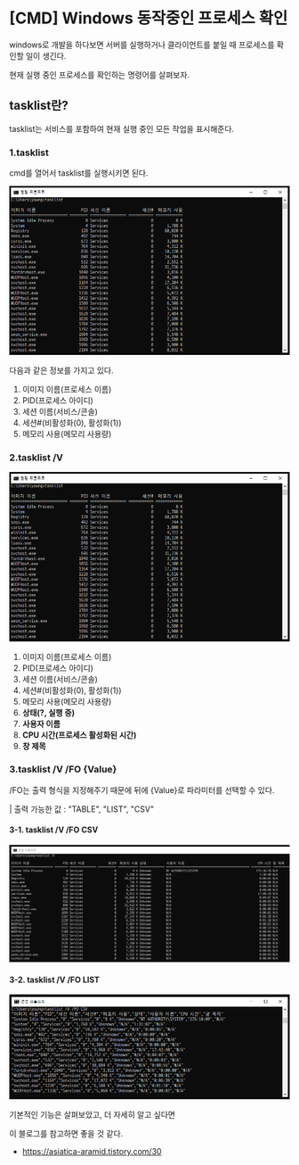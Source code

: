 # [CMD] Windows 동작중인 프로세스 확인

windows로 개발을 하다보면 서버를 실행하거나 클라이언트를 붙일 때 프로세스를 확인할 일이 생긴다.

현재 실행 중인 프로세스를 확인하는 명령어를 살펴보자.

## tasklist란?

tasklist는 서비스를 포함하여 현재 실행 중인 모든 작업을 표시해준다.

### 1.tasklist

cmd를 열어서 tasklist를 실행시키면 된다.

![img](../.vuepress/public/images/img-windows/windows01.png)

다음과 같은 정보를 가지고 있다.

1. 이미지 이름(프로세스 이름)
2. PID(프로세스 아이디)
3. 세션 이름(서비스/콘솔)
4. 세션#(비활성화(0), 활성화(1))
5. 메모리 사용(메모리 사용량)

### 2.tasklist /V

![img](../.vuepress/public/images/img-windows/windows01.png)

1. 이미지 이름(프로세스 이름)
2. PID(프로세스 아이디)
3. 세션 이름(서비스/콘솔)
4. 세션#(비활성화(0), 활성화(1))
5. 메모리 사용(메모리 사용량)
6. **상태(?, 실행 중)**
7. **사용자 이름**
8. **CPU 시간(프로세스 활성화된 시간)**
9. **창 제목**

### 3.tasklist /V /FO {Value}

/FO는 출력 형식을 지정해주기 때문에 뒤에 {Value}로 파라미터를 선택할 수 있다.

| 출력 가능한 값 : "TABLE", "LIST", "CSV"

#### 3-1. tasklist /V /FO CSV

![img](../.vuepress/public/images/img-windows/windows02.png)

#### 3-2. tasklist /V /FO LIST

![img](../.vuepress/public/images/img-windows/windows03.png)

기본적인 기능은 살펴보았고, 더 자세히 알고 싶다면

이 블로그를 참고하면 좋을 것 같다.

- https://asiatica-aramid.tistory.com/30

